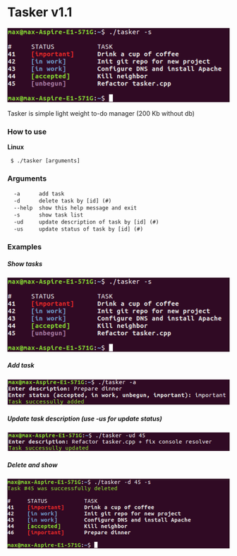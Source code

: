 # Tasker v1.1

![Show task list](info/task_list.png)

Tasker is simple light weight to-do manager (200 Kb without db)

### How to use
**Linux**

     $ ./tasker [arguments]
     
### Arguments
	  -a      add task
	  -d      delete task by [id] (#)
	  --help  show this help message and exit
	  -s      show task list
	  -ud     update description of task by [id] (#)
	  -us     update status of task by [id] (#)

### Examples

##### Show tasks 
![Alt text](/info/task_list.png)
##### Add task
![Alt text](/info/add_task.png)
##### Update task description (use -us for update status)
![Alt text](/info/update_task.png)
##### Delete and show
![Alt text](/info/delete_and_show.png)

